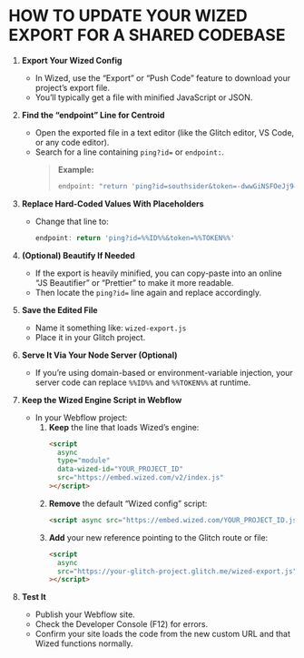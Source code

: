 # HOW TO UPDATE YOUR WIZED EXPORT FOR A SHARED CODEBASE

1. **Export Your Wized Config**

   - In Wized, use the “Export” or “Push Code” feature to download your project’s export file.
   - You’ll typically get a file with minified JavaScript or JSON.

2. **Find the “endpoint” Line for Centroid**

   - Open the exported file in a text editor (like the Glitch editor, VS Code, or any code editor).
   - Search for a line containing `ping?id=` or `endpoint:`.
     > **Example:**
     >
     > ```js
     > endpoint: "return 'ping?id=southsider&token=-dwwGiNSFOeJj94mkS0OXzPVrLsesont';"
     > ```

3. **Replace Hard-Coded Values With Placeholders**

   - Change that line to:
     ```js
     endpoint: return 'ping?id=%%ID%%&token=%%TOKEN%%'
     ```

4. **(Optional) Beautify If Needed**

   - If the export is heavily minified, you can copy-paste into an online “JS Beautifier” or “Prettier” to make it more readable.
   - Then locate the `ping?id=` line again and replace accordingly.

5. **Save the Edited File**

   - Name it something like: `wized-export.js`
   - Place it in your Glitch project.

6. **Serve It Via Your Node Server (Optional)**

   - If you’re using domain-based or environment-variable injection, your server code can replace `%%ID%%` and `%%TOKEN%%` at runtime.

7. **Keep the Wized Engine Script in Webflow**

   - In your Webflow project:
     1. **Keep** the line that loads Wized’s engine:
        ```html
        <script
          async
          type="module"
          data-wized-id="YOUR_PROJECT_ID"
          src="https://embed.wized.com/v2/index.js"
        ></script>
        ```
     2. **Remove** the default “Wized config” script:
        ```html
        <script async src="https://embed.wized.com/YOUR_PROJECT_ID.js"></script>
        ```
     3. **Add** your new reference pointing to the Glitch route or file:
        ```html
        <script
          async
          src="https://your-glitch-project.glitch.me/wized-export.js"
        ></script>
        ```

8. **Test It**
   - Publish your Webflow site.
   - Check the Developer Console (F12) for errors.
   - Confirm your site loads the code from the new custom URL and that Wized functions normally.
